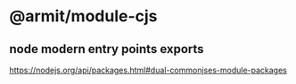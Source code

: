 # @armit/module-cjs

## node modern entry points exports

https://nodejs.org/api/packages.html#dual-commonjses-module-packages
